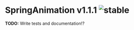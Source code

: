 
# SpringAnimation v1.1.1 ![stable](https://img.shields.io/badge/stability-stable-4EBA0F.svg?style=flat)

**TODO:** Write tests and documentation!?
